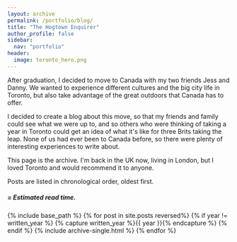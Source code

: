 ```yaml
---
layout: archive
permalink: /portfolio/blog/
title: "The Hogtown Enquirer"
author_profile: false
sidebar:
  nav: "portfolio"
header:
  image: toronto_hero.png
---
```

After graduation, I decided to move to Canada with my two friends Jess and Danny. We wanted to experience different cultures and the big city life in Toronto, but also take advantage of the great outdoors that Canada has to offer.

I decided to create a blog about this move, so that my friends and family could see what we were up to, and so others who were thinking of taking a year in Toronto could get an idea of what it's like for three Brits taking the leap. None of us had ever been to Canada before, so there were plenty of interesting experiences to write about.

This page is the archive. I'm back in the UK now, living in London, but I loved Toronto and would recommend it to anyone. 

Posts are listed in chronological order, oldest first.

<h5><i><i class="fa fa-clock-o" aria-hidden="true"></i> = Estimated read time.</i></h5>

{% include base_path %}
{% for post in site.posts reversed%}
  {% if year != written_year %}
    {% capture written_year %}{{ year }}{% endcapture %}
  {% endif %}
  {% include archive-single.html %}
{% endfor %}